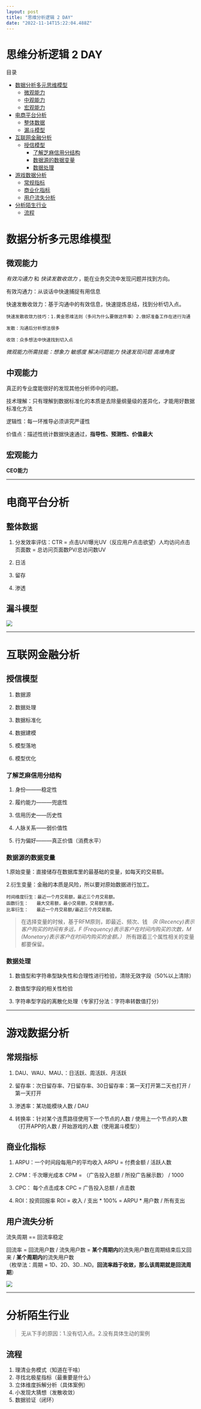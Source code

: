 ```yaml
---
layout: post
title: "思维分析逻辑 2 DAY"
date: "2022-11-14T15:22:04.488Z"
---
```

思维分析逻辑 2 DAY
============

目录

*   [数据分析多元思维模型](#数据分析多元思维模型)
    *   [微观能力](#微观能力)
    *   [中观能力](#中观能力)
    *   [宏观能力](#宏观能力)
*   [电商平台分析](#电商平台分析)
    *   [整体数据](#整体数据)
    *   [漏斗模型](#漏斗模型)
*   [互联网金融分析](#互联网金融分析)
    *   [授信模型](#授信模型)
        *   [了解芝麻信用分结构](#了解芝麻信用分结构)
        *   [数据源的数据变量](#数据源的数据变量)
        *   [数据处理](#数据处理)
*   [游戏数据分析](#游戏数据分析)
    *   [常规指标](#常规指标)
    *   [商业化指标](#商业化指标)
    *   [用户流失分析](#用户流失分析)
*   [分析陌生行业](#分析陌生行业)
    *   [流程](#流程)

数据分析多元思维模型
==========

微观能力
----

_有效沟通力_ 和 _快读发散收敛力_ ，能在业务交流中发现问题并找到方向。

有效沟通力：从谈话中快速捕捉有用信息

快速发散收敛力：基于沟通中的有效信息，快速提炼总结，找到分析切入点。

    快速发散收敛力技巧：1.黄金思维法则（多问为什么要做这件事）2.做好准备工作在进行沟通
    
    发散：沟通后分析想法很多
    
    收敛：众多想法中快速找到切入点
    

_微观能力所需技能：想象力 敏感度 解决问题能力 快速发现问题 高维角度_

中观能力
----

真正的专业度能很好的发现其他分析师中的问题。

技术理解：只有理解到数据标准化的本质是去除量纲量级的差异化，才能用好数据标准化方法

逻辑性：每一环推导必须讲究严谨性

价值点：描述性统计数据快速通过，**指导性、预测性、价值最大**

宏观能力
----

**CEO能力**

* * *

电商平台分析
======

整体数据
----

1.  分发效率评估：CTR = 点击UV/曝光UV（反应用户点击欲望）人均访问点击页面数 = 总访问页面数PV/总访问数UV
    
2.  日活
    
3.  留存
    
4.  渗透
    

漏斗模型
----

![](https://img2022.cnblogs.com/blog/2922318/202211/2922318-20221114221236462-192998792.png)

* * *

互联网金融分析
=======

授信模型
----

1.  数据源
    
2.  数据处理
    
3.  数据标准化
    
4.  数据建模
    
5.  模型落地
    
6.  模型优化
    

### 了解芝麻信用分结构

1.  身份———稳定性
    
2.  履约能力———兜底性
    
3.  信用历史——历史性
    
4.  人脉关系——弱价值性
    
5.  行为偏好———真正价值（消费水平）
    

### 数据源的数据变量

1.原始变量：直接储存在数据库里的最基础的变量，如每天的交易额。

2.衍生变量：金融的本质是风险，所以要对原始数据进行加工。

    时间维度衍生：最近一个月交易额，最近三个月交易额。
    函数衍生：   最大交易额，最小交易额，交易额方差。
    比率衍生：   最近一个月交易额/最近三个月交易额。
    

> 在选择变量的时候，基于RFM原则，即最近、频次、钱 _（R (Recency)表示客户购买的时间有多远，F (Frequency)表示客户在时间内购买的次数，M (Monetary)表示客户在时间内购买的金额。）_ 所有跟着三个属性相关的变量都要保留。

### 数据处理

1.  数值型和字符串型缺失性和合理性进行检验，清除无效字段（50%以上清除）
    
2.  数值型字段的相关性检验
    
3.  字符串型字段的离散化处理（专家打分法：字符串转数值打分）
    

* * *

游戏数据分析
======

常规指标
----

1.  DAU、WAU、MAU、：日活跃、周活跃、月活跃
    
2.  留存率：次日留存率、7日留存率、30日留存率：第一天打开第二天也打开 / 第一天打开
    
3.  渗透率：某功能模块人数 / DAU
    
4.  转换率：针对某个连贯路径使用下一个节点的人数 / 使用上一个节点的人数（打开APP的人数 / 开始游戏的人数（使用漏斗模型））
    

商业化指标
-----

1.  ARPU：一个时间段每用户的平均收入 ARPU = 付费金额 / 活跃人数
    
2.  CPM：千次曝光成本 CPM = （广告投入总额 / 所投广告展示数） / 1000
    
3.  CPC： 每个点击成本 CPC = 广告投入总额 / 点击数
    
4.  ROI：投资回报率 ROI = 收入 / 支出 \* 100% = ARPU \* 用户数 / 所有支出
    

用户流失分析
------

流失周期 == 回流率稳定

回流率 = 回流用户数 / 流失用户数 = **某个周期内**的流失用户数在周期结束后又回来 / **某个周期内**的流失用户数  
（枚举法：周期 = 1D、2D、3D...ND。**回流率趋于收敛，那么该周期就是回流周期**）

![](https://img2022.cnblogs.com/blog/2922318/202211/2922318-20221114221252436-433679693.png)

* * *

分析陌生行业
======

> 无从下手的原因：1.没有切入点。2.没有具体生动的案例

流程
--

1.  理清业务模式（知道在干啥）
2.  寻找北极星指标（最重要是什么）
3.  立体维度拆解分析（具体案例）
4.  小发现大猜想（发散收敛）
5.  数据验证（闭环）